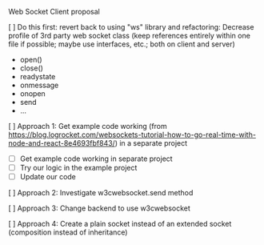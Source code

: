Web Socket Client proposal

[ ] Do this first: revert back to using "ws" library and refactoring: Decrease profile of 3rd party web socket class (keep references entirely within one file if possible; maybe use interfaces, etc.; both on client and server)
- open()
- close()
- readystate
- onmessage
- onopen
- send
- ...

[ ] Approach 1: Get example code working (from https://blog.logrocket.com/websockets-tutorial-how-to-go-real-time-with-node-and-react-8e4693fbf843/) in a separate project
- [ ] Get example code working in separate project
- [ ] Try our logic in the example project
- [ ] Update our code

[ ] Approach 2: Investigate w3cwebsocket.send method

[ ] Approach 3: Change backend to use w3cwebsocket

[ ] Approach 4: Create a plain socket instead of an extended socket (composition instead of inheritance)
